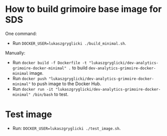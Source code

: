 # How to build grimoire base image for SDS

One command:

- Run `DOCKER_USER=lukaszgryglicki ./build_minimal.sh`.

Manually: 

- Run `docker build -f Dockerfile -t "lukaszgryglicki/dev-analytics-grimoire-docker-minimal" .` to build `dev-analytics-grimoire-docker-minimal` image.
- Run `docker push "lukaszgryglicki/dev-analytics-grimoire-docker-minimal"` to push image to the Docker Hub.
- Run `docker run -it "lukaszgryglicki/dev-analytics-grimoire-docker-minimal" /bin/bash` to test.

# Test image

- Run: `DOCKER_USER=lukaszgryglicki ./test_image.sh`.

